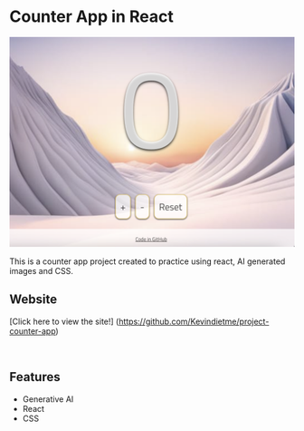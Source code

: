 # Counter App in React 

[![screen shot](./public/images/counterImage.jpg)](https://github.com/Kevindietme/project-counter-app)

This is a counter app project created to practice using react, AI generated images and CSS. 

## Website

[Click here to view the site!] (https://github.com/Kevindietme/project-counter-app)

<br>

## Features
* Generative AI
* React 
* CSS

